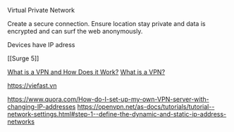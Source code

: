 Virtual Private Network

Create a secure connection. Ensure location stay private and data is encrypted and can surf the web anonymously.

Devices have IP adress

[[Surge 5]]

[What is a VPN and How Does it Work?](https://www.youtube.com/watch?v=_wQTRMBAvzg)
[What is a VPN?](https://www.youtube.com/watch?v=v_41aI_FD5w)

https://viefast.vn

https://www.quora.com/How-do-I-set-up-my-own-VPN-server-with-changing-IP-addresses
https://openvpn.net/as-docs/tutorials/tutorial--network-settings.html#step-1--define-the-dynamic-and-static-ip-address-networks